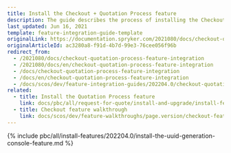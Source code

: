 ```yaml
---
title: Install the Checkout + Quotation Process feature
description: The guide describes the process of installing the Checkout + Quotation process feature into your project.
last_updated: Jun 16, 2021
template: feature-integration-guide-template
originalLink: https://documentation.spryker.com/2021080/docs/checkout-quotation-process-feature-integration
originalArticleId: ac3280a8-f91d-4b7d-99e3-76cee056f96b
redirect_from:
  - /2021080/docs/checkout-quotation-process-feature-integration
  - /2021080/docs/en/checkout-quotation-process-feature-integration
  - /docs/checkout-quotation-process-feature-integration
  - /docs/en/checkout-quotation-process-feature-integration
  - /docs/scos/dev/feature-integration-guides/202204.0/checkout-quotation-process-feature-integration.html
related:
  - title: Install the Quotation Process feature
    link: docs/pbc/all/request-for-quote/install-and-upgrade/install-features/install-the-quotation-process-feature.html
  - title: Checkout feature walkthrough
    link: docs/scos/dev/feature-walkthroughs/page.version/checkout-feature-walkthrough.html
---
```


{% include pbc/all/install-features/202204.0/install-the-uuid-generation-console-feature.md %} <!-- To edit, see /_includes/pbc/all/install-features/202204.0/install-the-uuid-generation-console-feature.md -->
